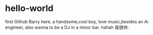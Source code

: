 # hello-world
first Github
Barry here, a handsome,cool boy, love music,besides an Ai engineer, 
also wanna to be a DJ in a minor bar. hahah 
我很帅.
